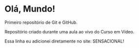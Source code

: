 # Olá, Mundo!
 Primeiro repositório de Git e GitHub.

Repositório criado durante uma aula ao vivo do Curso em Vídeo.

Essa linha eu adicionei diretamente no site: SENSACIONAL!
